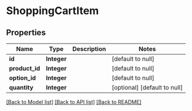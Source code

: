 # ShoppingCartItem
## Properties

| Name | Type | Description | Notes |
|------------ | ------------- | ------------- | -------------|
| **id** | **Integer** |  | [default to null] |
| **product\_id** | **Integer** |  | [default to null] |
| **option\_id** | **Integer** |  | [default to null] |
| **quantity** | **Integer** |  | [optional] [default to null] |

[[Back to Model list]](../README.md#documentation-for-models) [[Back to API list]](../README.md#documentation-for-api-endpoints) [[Back to README]](../README.md)

